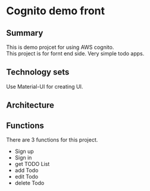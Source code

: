 # Cognito demo front

## Summary

This is demo projcet for using AWS cognito.  
This project is for fornt end side.
Very simple todo apps.

## Technology sets

Use Material-UI for creating UI.

## Architecture

## Functions

There are 3 functions for this project.

- Sign up
- Sign in
- get TODO List
- add Todo
- edit Todo
- delete Todo
